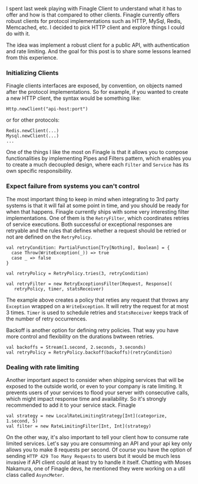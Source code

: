 I spent last week playing with Finagle Client to understand what it has to offer and how is that compared to other clients. Finagle currently offers robust clients for protocol implementations such as HTTP, MySql, Redis, Memcached, etc. I decided to pick HTTP client and explore things I could do with it.

The idea was implement a robust client for a public API, with authentication and rate limiting. And the goal for this post is to share some lessons learned from this experience.

### Initializing Clients

Finagle clients interfaces are exposed, by convention, on objects named after the protocol implementations. So for example, if you wanted to create a new HTTP client, the syntax would be something like:

```
Http.newClient("api-host:port")
```
or for other protocols:

```
Redis.newClient(...)
Mysql.newClient(...)
...
```

One of the things I like the most on Finagle is that it allows you to compose functionalities by implementing Pipes and Filters pattern, which enables you to create a much decoupled design, where each `Filter` and `Service` has its own specific responsibility.

### Expect failure from systems you can't control

The most important thing to keep in mind when integrating to 3rd party systems is that it will fail at some point in time, and you should be ready for when that happens. Finagle currently ships with some very interesting filter implementations. One of them is the `RetryFilter`, which coordinates retries of service executions. Both successful or exceptional responses are retryable and the rules that defines whether a request should be retried or not are defined on the `RetryPolicy`.

```
val retryCondition: PartialFunction[Try[Nothing], Boolean] = {
  case Throw(WriteException(_)) => true
  case _ => false
}

val retryPolicy = RetryPolicy.tries(3, retryCondition)

val retryFilter = new RetryExceptionsFilter[Request, Response](
   retryPolicy, timer, statsReceiver)
```
The example above creates a policy that reties any request that throws any `Exception` wrapped on a `WriteException`. It will retry the request for at most 3 times. `Timer` is used to schedule retries and `StatsReceiver` keeps track of the number of retry occurrences.  

Backoff is another option for defining retry policies. That way you have more control and flexibility on the durations bwtween retries.

```
val backoffs = Stream(1.second, 2.seconds, 3.seconds)
val retryPolicy = RetryPolicy.backoff(backoffs)(retryCondition)
```


### Dealing with rate limiting

Another important aspect to consider when shipping services that will be exposed to the outside world, or even to your company is rate limiting. It prevents users of your services to flood your server with consecutive calls, which might impact response time and availability. So it's strongly recommended to add it to your service stack. Finagle

```
val strategy = new LocalRateLimitingStrategy[Int](categorize, 1.second, 5)
val filter = new RateLimitingFilter[Int, Int](strategy)
```

On the other way, it's also important to tell your client how to consume rate limited services. Let's say you are consumming an API and your api key only allows you to make 8 requests per second. Of course you have the option of sending `HTTP 429 Too Many Requests` to users but it would be much less invasive if API client could at least try to handle it itself. Chatting with Moses Nakamura, one of Finagle devs, he mentioned they were working on a util class called `AsyncMeter`.
